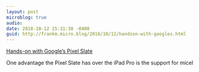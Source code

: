 ```yaml
---
layout: post
microblog: true
audio: 
date: 2018-10-12 15:31:38 -0400
guid: http://frankm.micro.blog/2018/10/12/handson-with-googles.html
---
```

[Hands-on with Google’s Pixel Slate](https://techcrunch.com/2018/10/09/hands-on-with-googles-pixel-slate/)

One advantage the Pixel Slate has over the iPad Pro is the support for micel  
